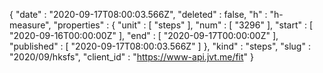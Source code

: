 {
  "date" : "2020-09-17T08:00:03.566Z",
  "deleted" : false,
  "h" : "h-measure",
  "properties" : {
    "unit" : [ "steps" ],
    "num" : [ "3296" ],
    "start" : [ "2020-09-16T00:00:00Z" ],
    "end" : [ "2020-09-17T00:00:00Z" ],
    "published" : [ "2020-09-17T08:00:03.566Z" ]
  },
  "kind" : "steps",
  "slug" : "2020/09/hksfs",
  "client_id" : "https://www-api.jvt.me/fit"
}
